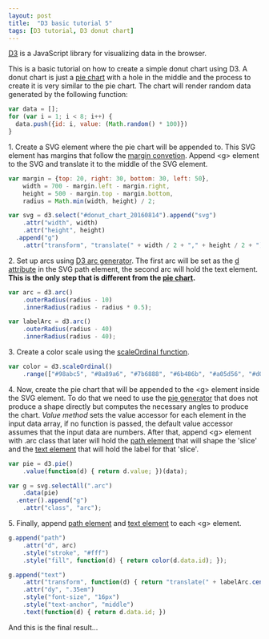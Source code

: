 ```yaml
---
layout: post
title:  "D3 basic tutorial 5"
tags: [D3 tutorial, D3 donut chart]
---
```


[D3](https://d3js.org/) is a JavaScript library for visualizing data in the browser.

This is a basic tutorial on how to create a simple donut chart using D3. A donut chart is just a [pie chart](https://ftmatsumoto.github.io/2016/08/07/d3-basic-tutorial-4/) with a hole in the middle and the process to create it is very similar to the pie chart.
The chart will render random data generated by the following function:

```javascript
var data = [];
for (var i = 1; i < 8; i++) {
  data.push({id: i, value: (Math.random() * 100)})
}
```

1\. Create a SVG element where the pie chart will be appended to. This SVG element has margins that follow the [margin convetion](https://bl.ocks.org/mbostock/3019563). Append \<g\> element to the SVG and translate it to the middle of the SVG element.

```javascript
var margin = {top: 20, right: 30, bottom: 30, left: 50},
    width = 700 - margin.left - margin.right,
    height = 500 - margin.top - margin.bottom,
    radius = Math.min(width, height) / 2;

var svg = d3.select("#donut_chart_20160814").append("svg")
    .attr("width", width)
    .attr("height", height)
  .append("g")
    .attr("transform", "translate(" + width / 2 + "," + height / 2 + ")");
```

2\. Set up arcs using [D3 arc generator](https://github.com/d3/d3-shape#arcs). The first arc will be set as the [d attribute](https://developer.mozilla.org/en-US/docs/Web/SVG/Attribute/d) in the SVG path element, the second arc will hold the text element. **This is the only step that is different from the [pie chart](https://ftmatsumoto.github.io/2016/08/07/d3-basic-tutorial-4/).**

```javascript
var arc = d3.arc()
    .outerRadius(radius - 10)
    .innerRadius(radius - radius * 0.5);

var labelArc = d3.arc()
    .outerRadius(radius - 40)
    .innerRadius(radius - 40);
```

3\. Create a color scale using the [scaleOrdinal function](https://github.com/d3/d3-scale#ordinal-scales).

```javascript
var color = d3.scaleOrdinal()
    .range(["#98abc5", "#8a89a6", "#7b6888", "#6b486b", "#a05d56", "#d0743c", "#ff8c00"]);
```

4\. Now, create the pie chart that will be appended to the \<g\> element inside the SVG element. To do that we need to use the [pie generator](https://github.com/d3/d3-shape#pies) that does not produce a shape directly but computes the necessary angles to produce the chart. *Value method* sets the value accessor for each element in the input data array, if no function is passed, the default value accessor assumes that the input data are numbers. After that, append \<g\> element with .arc class that later will hold the [path element](http://www.w3schools.com/svg/svg_path.asp) that will shape the 'slice' and the [text element](https://developer.mozilla.org/en-US/docs/Web/SVG/Element/text) that will hold the label for that 'slice'.

```javascript
var pie = d3.pie()
    .value(function(d) { return d.value; })(data);

var g = svg.selectAll(".arc")
    .data(pie)
  .enter().append("g")
    .attr("class", "arc");
```

5\. Finally, append [path element](http://www.w3schools.com/svg/svg_path.asp) and [text element](https://developer.mozilla.org/en-US/docs/Web/SVG/Element/text) to each \<g\> element.

```javascript
g.append("path")
    .attr("d", arc)
    .style("stroke", "#fff")
    .style("fill", function(d) { return color(d.data.id); });

g.append("text")
    .attr("transform", function(d) { return "translate(" + labelArc.centroid(d) + ")"; })
    .attr("dy", ".35em")
    .style("font-size", "16px")
    .style("text-anchor", "middle")
    .text(function(d) { return d.data.id; })
```

And this is the final result...

<div id="donut_chart_20160814"></div>
<script src="https://d3js.org/d3.v4.min.js"></script>
<script>

(function(){
  var data = [];
  for (var i = 1; i < 8; i++) {
    data.push({id: i, value: (Math.random() * 100)})
  }

  var margin = {top: 20, right: 30, bottom: 30, left: 50},
      width = 700 - margin.left - margin.right,
      height = 500 - margin.top - margin.bottom,
      radius = Math.min(width, height) / 2;

  var svg = d3.select("#donut_chart_20160814").append("svg")
      .attr("width", width)
      .attr("height", height)
    .append("g")
      .attr("transform", "translate(" + width / 2 + "," + height / 2 + ")");

  var arc = d3.arc()
      .outerRadius(radius - 10)
      .innerRadius(radius - radius * 0.5);

  var labelArc = d3.arc()
      .outerRadius(radius - 40)
      .innerRadius(radius - 40);

  var color = d3.scaleOrdinal()
      .range(["#98abc5", "#8a89a6", "#7b6888", "#6b486b", "#a05d56", "#d0743c", "#ff8c00"]);

  var pie = d3.pie()
      .value(function(d) { return d.value; })(data);

  var g = svg.selectAll(".arc")
      .data(pie)
    .enter().append("g")
      .attr("class", "arc");

  g.append("path")
      .attr("d", arc)
      .style("stroke", "#fff")
      .style("fill", function(d) { return color(d.data.id); });

  g.append("text")
      .attr("transform", function(d) { return "translate(" + labelArc.centroid(d) + ")"; })
      .attr("dy", ".35em")
      .style("font-size", "16px")
      .style("text-anchor", "middle")
      .text(function(d) { return d.data.id; });
})()

</script>

